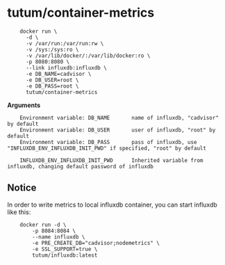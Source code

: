 tutum/container-metrics
=============================

```
    docker run \
      -d \
      -v /var/run:/var/run:rw \
      -v /sys:/sys:ro \
      -v /var/lib/docker/:/var/lib/docker:ro \
      -p 8080:8080 \
      --link influxdb:influxdb \
      -e DB_NAME=cadvisor \
      -e DB_USER=root \
      -e DB_PASS=root \
      tutum/container-metrics
```

**Arguments**

```
    Environment variable: DB_NAME       name of influxdb, "cadvisor" by default
    Environment variable: DB_USER       user of influxdb, "root" by default
    Environment variable: DB_PASS       pass of influxdb, use "INFLUXDB_ENV_INFLUXDB_INIT_PWD" if specified, "root" by default

    INFLUXDB_ENV_INFLUXDB_INIT_PWD      Inherited variable from influxdb, changing default password of influxdb

```

Notice
------
In order to write metrics to local influxdb container, you can start influxdb like this:

```
    docker run -d \
        -p 8084:8084 \
        --name influxdb \
        -e PRE_CREATE_DB="cadvisor;nodemetrics" \
        -e SSL_SUPPORT=true \
        tutum/influxdb:latest
```
